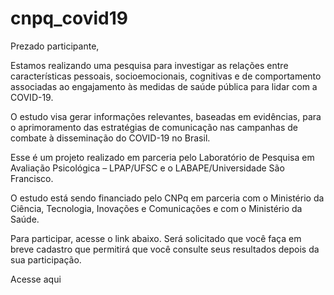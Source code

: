 # cnpq_covid19

Prezado participante,

Estamos realizando uma pesquisa para investigar as relações entre características pessoais, socioemocionais, cognitivas e de comportamento associadas ao engajamento às medidas de saúde pública para lidar com a COVID-19. 

O estudo visa gerar informações relevantes, baseadas em evidências, para o aprimoramento das estratégias de comunicação nas campanhas de combate à disseminação do COVID-19 no Brasil. 

Esse é um projeto realizado em parceria pelo Laboratório de Pesquisa em Avaliação Psicológica – LPAP/UFSC e o LABAPE/Universidade São Francisco.

O estudo está sendo financiado pelo CNPq em parceria com o Ministério da Ciência, Tecnologia, Inovações e Comunicações e com o Ministério da Saúde.

Para participar, acesse o link abaixo. Será solicitado que você faça em breve cadastro que permitirá que você consulte seus resultados depois da sua participação.

Acesse aqui
